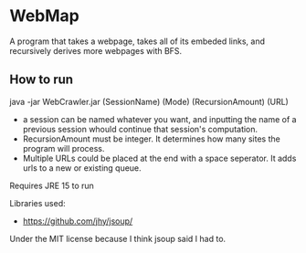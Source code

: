 # WebMap

A program that takes a webpage, takes all of its embeded links, and recursively derives more webpages with BFS.

## How to run

java -jar WebCrawler.jar (SessionName) (Mode) (RecursionAmount) (URL)
  
 - a session can be named whatever you want, and inputting the name of a previous session whould continue that session's computation.
 - RecursionAmount must be integer. It determines how many sites the program will process.
 - Multiple URLs could be placed at the end with a space seperator. It adds urls to a new or existing queue.
 
Requires JRE 15 to run

Libraries used:
 - https://github.com/jhy/jsoup/

Under the MIT license because I think jsoup said I had to.
